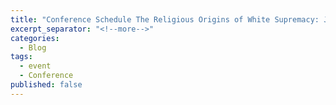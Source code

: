 ```yaml
---
title: "Conference Schedule The Religious Origins of White Supremacy: Johnson v. M'Intosh and the Doctrine of Christian Discovery."
excerpt_separator: "<!--more-->"
categories:
  - Blog
tags:
  - event
  - Conference
published: false
---
```

